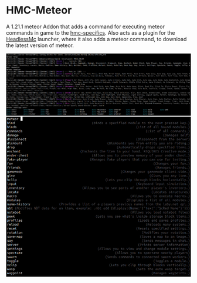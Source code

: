 # HMC-Meteor
A 1.21.1 meteor Addon that adds a command for executing meteor commands in game to the [hmc-specifics](https://github.com/3arthqu4ke/hmc-specifics).
Also acts as a plugin for the [HeadlessMc](https://github.com/3arthqu4ke/headlessmc) launcher, where it also adds a meteor command,
to download the latest version of meteor.

![Screenshot](docs/screenshot.png)
![Screenshot2](docs/screenshot2.png)
